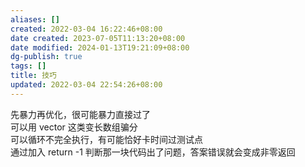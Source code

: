 ```yaml
---
aliases: []
created: 2022-03-04 16:22:46+08:00
date created: 2023-07-05T11:13:20+08:00
date modified: 2024-01-13T19:21:09+08:00
dg-publish: true
tags: []
title: 技巧
updated: 2022-03-04 22:54:26+08:00
---
```


先暴力再优化，很可能暴力直接过了  
可以用 vector 这类变长数组骗分  
可以循环不完全执行，有可能恰好卡时间过测试点  
通过加入 return -1 判断那一块代码出了问题，答案错误就会变成非零返回